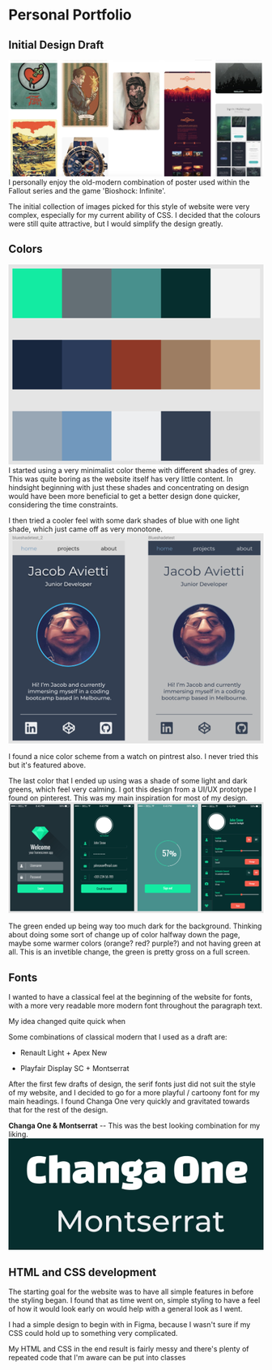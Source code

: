 # Personal Portfolio

## Initial Design Draft
![](/assets/readme/moodboard.jpg)
I personally enjoy the old-modern combination of poster used within the Fallout series and the game 'Bioshock: Infinite'. 

The initial collection of images picked for this style of website were very complex, especially for my current ability of CSS. I decided that the colours were still quite attractive, but I would simplify the design greatly.


## Colors

![](/assets/readme/colorschemes.png)
I started using a very minimalist color theme with different shades of grey. This was quite boring as the website itself has very little content. In hindsight beginning with just these shades and concentrating on design would have been more beneficial to get a better design done quicker, considering the time constraints.

I then tried a cooler feel with some dark shades of blue with one light shade, which just came off as very monotone.
![](/assets/readme/design-1.png)

I found a nice color scheme from a watch on pintrest also. I never tried this but it's featured above.

The last color that I ended up using was a shade of some light and dark greens, which feel very calming. I got this design from a UI/UX prototype I found on pinterest. This was my main inspiration for most of my design. 
![](/assets/readme/finalcolorscheme.png)

The green ended up being way too much dark for the background. Thinking about doing some sort of change up of color halfway down the page, maybe some warmer colors (orange? red? purple?) and not having green at all. This is an invetible change, the green is pretty gross on a full screen.

## Fonts 
I wanted to have a classical feel at the beginning of the website for fonts, with a more very readable more modern font throughout the paragraph text. 

My idea changed quite quick when 

Some combinations of classical modern that I used as a draft are:

* Renault Light + Apex New

* Playfair Display SC + Montserrat

After the first few drafts of design, the serif fonts just did not suit the style of my website, and I decided to go for a more playful / cartoony font for my main headings. I found Changa One very quickly and gravitated towards that for the rest of the design.

__Changa One & Montserrat__ -- This was the best looking combination for my liking.
![](/assets/readme/fonts.png)

## HTML and CSS development
The starting goal for the website was to have all simple features in before the styling began. I found that as time went on, simple styling to have a feel of how it would look early on would help with a general look as I went.

I had a simple design to begin with in Figma, because I wasn't sure if my CSS could hold up to something very complicated.

My HTML and CSS in the end result is fairly messy and there's plenty of repeated code that I'm aware can be put into classes 

